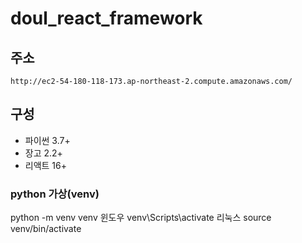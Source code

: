 # doul_react_framework

## 주소
    http://ec2-54-180-118-173.ap-northeast-2.compute.amazonaws.com/

## 구성

* 파이썬 3.7+
* 장고 2.2+
* 리액트 16+

### python 가상(venv)

python -m venv venv
윈도우
venv\Scripts\activate
리눅스
source venv/bin/activate


